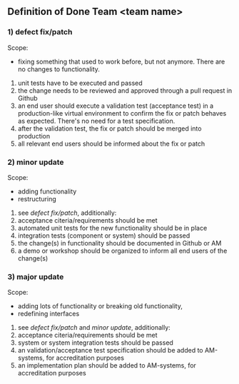 ## Definition of Done Team \<team name>

### 1) defect fix/patch

Scope: 
* fixing something that used to work before, but not anymore. There are no changes to functionality.

1) unit tests have to be executed and passed
2) the change needs to be reviewed and approved through a pull request in Github
3) an end user should execute a validation test (acceptance test) in a production-like virtual environment to confirm the fix or patch behaves as expected. There's no need for a test specification.
4) after the validation test, the fix or patch should be merged into production
5) all relevant end users should be informed about the fix or patch

### 2) minor update

Scope: 
* adding functionality
* restructuring

1) see *defect fix/patch*, additionally:
2) acceptance citeria/requirements should be met
3) automated unit tests for the new functionality should be in place
4) integration tests (component or system) should be passed
5) the change(s) in functionality should be documented in Github or AM
6) a demo or workshop should be organized to inform all end users of the change(s)


### 3) major update

Scope:
* adding lots of functionality or breaking old functionality, 
* redefining interfaces

1) see *defect fix/patch* and *minor update*, additionally:
2) acceptance citeria/requirements should be met
3) system or system integration tests should be passed
4) an validation/acceptance test specification should be added to AM-systems, for accreditation purposes
5) an implementation plan should be added to AM-systems, for accreditation purposes

